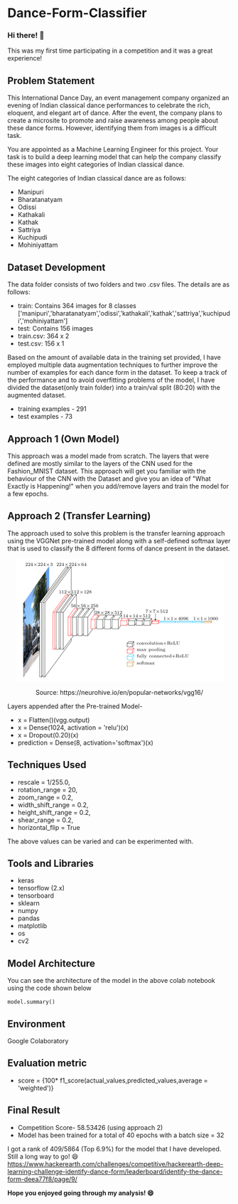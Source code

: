 # Dance-Form-Classifier
### Hi there! 👋
This was my first time participating in a competition and it was a great experience!

## Problem Statement
This International Dance Day, an event management company organized an evening of Indian classical dance performances to celebrate the rich, eloquent, and elegant art of dance. After the event, the company plans to create a microsite to promote and raise awareness among people about these dance forms. However, identifying them from images is a difficult task.

You are appointed as a Machine Learning Engineer for this project. Your task is to build a deep learning model that can help the company classify these images into eight categories of Indian classical dance.

The eight categories of Indian classical dance are as follows:

- Manipuri
- Bharatanatyam
- Odissi
- Kathakali
- Kathak
- Sattriya
- Kuchipudi
- Mohiniyattam

## Dataset Development
The data folder consists of two folders and two .csv files. The details are as follows:

- train: Contains 364 images for 8 classes ['manipuri','bharatanatyam','odissi','kathakali','kathak','sattriya','kuchipudi','mohiniyattam']
- test: Contains 156 images
- train.csv: 364 x 2
- test.csv: 156 x 1

Based on the amount of available data in the training set provided, I have employed multiple data augmentation techniques to further improve the number of examples for each dance form in the dataset. 
To keep a track of the performance and to avoid overfitting problems of the model, I have divided the dataset(only train folder) into a train/val split (80:20) with the augmented dataset.
- training examples - 291    
- test examples     - 73

## Approach 1 (Own Model)
This approach was a model made from scratch. The layers that were defined are mostly similar to the layers of the CNN used for the Fashion_MNIST dataset. This approach will get you familiar with the behaviour of the CNN with the Dataset and give you an idea of "What Exactly is Happening!" when you add/remove layers and train the model for a few epochs. 

## Approach 2 (Transfer Learning)
The approach used to solve this problem is the transfer learning approach using the VGGNet pre-trained model along with a self-defined softmax layer that is used to classify the 8 different forms of dance present in the dataset.

<p align="center">
    <img src="imagenet_vgg16.png">
</p>

<p align="center">Source: https://neurohive.io/en/popular-networks/vgg16/</p>

Layers appended after the Pre-trained Model-
- x = Flatten()(vgg.output)
- x = Dense(1024, activation = 'relu')(x)
- x = Dropout(0.20)(x)
- prediction = Dense(8, activation='softmax')(x)

## Techniques Used
- rescale = 1/255.0,
- rotation_range = 20,
- zoom_range = 0.2,
- width_shift_range = 0.2,
- height_shift_range = 0.2,
- shear_range = 0.2,
- horizontal_flip = True

The above values can be varied and can be experimented with.

## Tools and Libraries
- keras
- tensorflow (2.x)
- tensorboard
- sklearn 
- numpy
- pandas
- matplotlib
- os 
- cv2

## Model Architecture
You can see the architecture of the model in the above colab notebook using the code shown below
```
model.summary()
```

## Environment
Google Colaboratory

## Evaluation metric
- score = {100* f1\_score(actual\_values,predicted\_values,average = 'weighted')}

## Final Result
- Competition Score- 58.53426 (using approach 2) 
- Model has been trained for a total of 40 epochs with a batch size = 32 

I got a rank of 409/5864 (Top 6.9%) for the model that I have developed. Still a long way to go! 😄                                             https://www.hackerearth.com/challenges/competitive/hackerearth-deep-learning-challenge-identify-dance-form/leaderboard/identify-the-dance-form-deea77f8/page/9/

**Hope you enjoyed going through my analysis! 😄**



<!--
**irohan98/irohan98** is a ✨ _special_ ✨ repository because its `README.md` (this file) appears on your GitHub profile.

Here are some ideas to get you started:

- 🔭 I’m currently working on ...
- 🌱 I’m currently learning ...
- 👯 I’m looking to collaborate on ...
- 🤔 I’m looking for help with ...
- 💬 Ask me about ...
- 📫 How to reach me: ...
- 😄 Pronouns: ...
- ⚡ Fun fact: ...
-->
